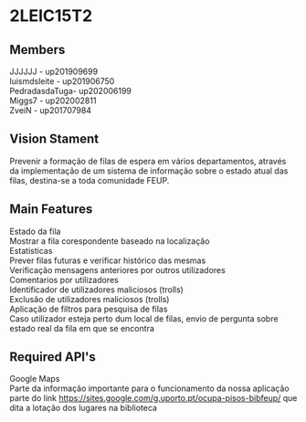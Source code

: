 # 2LEIC15T2

## Members

JJJJJJ - up201909699<br>
luismdsleite - up201906750<br>
PedradasdaTuga- up202006199<br>
Miggs7 - up202002811<br>
ZveiN - up201707984<br>

## Vision Stament
Prevenir a formação de filas de espera em vários departamentos, através da implementação de um sistema de informação sobre o estado atual das filas, destina-se a toda comunidade FEUP.<br>

## Main Features
Estado da fila<br>
Mostrar a fila corespondente baseado na localização<br>
Estatisticas<br>
Prever filas futuras e verificar histórico das mesmas<br>
Verificação mensagens anteriores por outros utilizadores<br>
Comentarios por utilizadores<br>
Identificador de utilizadores maliciosos (trolls)<br>
Exclusão de utilizadores maliciosos (trolls)<br>
Aplicação de filtros para pesquisa de filas<br>
Caso utilizador esteja perto dum local de filas, envio de pergunta sobre estado real da fila em que se encontra<br>

## Required API's
Google Maps<br>
Parte da informação importante para o funcionamento da nossa aplicação parte do link https://sites.google.com/g.uporto.pt/ocupa-pisos-bibfeup/ que dita a lotação dos lugares na biblioteca

